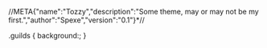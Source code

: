 //META{"name":"Tozzy","description":"Some theme, may or may not be my first.","author":"Spexe","version":"0.1"}*//

.guilds {
	background:;
}
